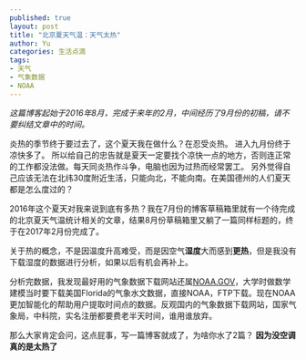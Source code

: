 ```yaml
---
published: true
layout: post
title: "北京夏天气温：天气太热"
author: Yu
categories: 生活点滴
tags:
- 天气
- 气象数据
- NOAA
---
```


*这篇博客起始于2016年8月，完成于来年的2月，中间经历了9月份的初稿，请不要纠结文章中的时间。*

炎热的季节终于要过去了，这个夏天我在做什么？在忍受炎热。
进入九月份终于凉快多了。
所以给自己的忠告就是夏天一定要找个凉快一点的地方，否则连正常的工作都没法做。每天同炎热作斗争，电脑也因为过热而经常罢工。
另外觉得自己应该无法在北纬30度附近生活，只能向北，不能向南。在美国德州的人们夏天都是怎么度过的？

2016年这个夏天对我来说到底有多热？我在7月份的博客草稿箱里就有一个待完成的北京夏天气温统计相关的文章，结果8月份草稿箱里又躺了一篇同样标题的，终于在2017年2月份完成了。

关于热的概念，不是因温度升高难受，而是因空气**湿度**大而感到**更热**，但是我没有下载湿度的数据进行分析，如果以后有机会再补上。

分析完数据，我发现最好用的气象数据下载网站还属[NOAA.GOV](https://www.ncdc.noaa.gov)，大学时做数学建模当时要下载美国Florida的气象水文数据，直接NOAA，FTP下载。现在NOAA更加智能化的帮助用户提取时间点的数据。反观国内的气象数据下载网站，国家气象局，中科院，实名注册都要费老半天时间，谁用谁放弃。

那么大家肯定会问，这点屁事，写一篇博客就成了，为啥你水了2篇？
**因为没空调真的是太热了**
